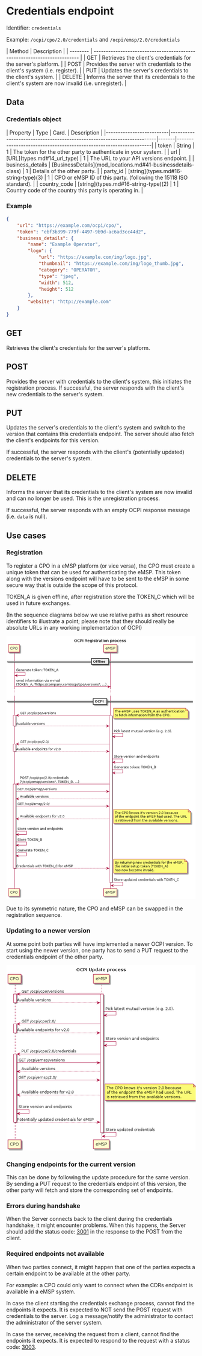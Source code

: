 
# Credentials endpoint

Identifier: `credentials`

Example: `/ocpi/cpo/2.0/credentials` and `/ocpi/emsp/2.0/credentials`


<div><!-- ---------------------------------------------------------------------------- --></div>
| Method   | Description                                                              |
| -------- | ------------------------------------------------------------------------ |
| GET      | Retrieves the client's credentials for the server's platform.            |
| POST     | Provides the server with credentials to the client's system (i.e. register). |
| PUT      | Updates the server's credentials to the client's system.                 |
| DELETE   | Informs the server that its credentials to the client's system are now invalid (i.e. unregister).  |
<div><!-- ---------------------------------------------------------------------------- --></div>

## Data

### Credentials object

<div><!-- ---------------------------------------------------------------------------- --></div>
| Property                 | Type                                                                   | Card. | Description                                                       |
|--------------------------|------------------------------------------------------------------------|-------|-------------------------------------------------------------------|
| token                    | String                                                                 | 1     | The token for the other party to authenticate in your system.     |
| url                      | [URL](types.md#14_url_type)                                            | 1     | The URL to your API versions endpoint.                            |
| business_details         | [BusinessDetails](mod_locations.md#41-businessdetails-class)           | 1     | Details of the other party.                                       |
| party_id                 | [string](types.md#16-string-type)(3)                                   | 1     | CPO or eMSP ID of this party. (following the 15118 ISO standard). |
| country_code             | [string](types.md#16-string-type)(2)                                   | 1     | Country code of the country this party is operating in.           |
<div><!-- ---------------------------------------------------------------------------- --></div>


### Example

```json
{
    "url": "https://example.com/ocpi/cpo/",
    "token": "ebf3b399-779f-4497-9b9d-ac6ad3cc44d2",
    "business_details": {
        "name": "Example Operator",
        "logo": {
            "url": "https://example.com/img/logo.jpg",
            "thumbnail": "https://example.com/img/logo_thumb.jpg",
            "category": "OPERATOR",
            "type": "jpeg",
            "width": 512,
            "height": 512
        },
        "website": "http://example.com"
    }
}
```

## GET

Retrieves the client's credentials for the server's platform.

## POST

Provides the server with credentials to the client's system, this initiates the registration process. If successful, the server responds with the client's new credentials to the server's system.

## PUT

Updates the server's credentials to the client's system and switch to the version that contains this credentials endpoint. The server should also fetch the client's endpoints for this version.

If successful, the server responds with the client's (potentially updated) credentials to the server's system.

## DELETE

Informs the server that its credentials to the client's system are now invalid and can no longer be used. This is the unregistration process.

If successful, the server responds with an empty OCPI response message (i.e. `data` is null).

## Use cases

### Registration

To register a CPO in a eMSP platform (or vice versa), the CPO must create a unique token that can be used for authenticating the eMSP. This token along with the versions endpoint will have to be sent to the eMSP in some secure way that is outside the scope of this protocol.

TOKEN_A is given offline, after registration store the TOKEN_C which will be used in future exchanges. 

(In the sequence diagrams below we use relative paths as short resource identifiers to illustrate a point; please note that they should really be absolute URLs in any working implementation of OCPI)

![the OCPI registration process](data/registration-sequence.png)

Due to its symmetric nature, the CPO and eMSP can be swapped in the registration sequence.


### Updating to a newer version

At some point both parties will have implemented a newer OCPI version. To start using the newer version, one party has to send a PUT request to the credentials endpoint of the other party.

![the OCPI update process](data/update-sequence.png)


### Changing endpoints for the current version

This can be done by following the update procedure for the same version. By sending a PUT request to the credentials endpoint of this version, the other party will fetch and store the corresponding set of endpoints.


### Errors during handshake

When the Server connects back to the client during the credentials handshake, it might encounter problems. When this happens, the Server should add the status code: [3001](status_codes.md#3xxx-server-errors) in the response to the POST from the client. 


### Required endpoints not available

When two parties connect, it might happen that one of the parties expects a certain endpoint to be available at the other party. 

For example: a CPO could only want to connect when the CDRs endpoint is available in a eMSP system. 

In case the client starting the credentials exchange process, cannot find the endpoints it expects. It is expected to NOT send the POST request with credentials to the server. Log a message/notify the administrator to contact the administrator of the server system.

In case the server, receiving the request from a client, cannot find the endpoints it expects. It is expected to respond to the request with a status code: [3003](status_codes.md#3xxx-server-errors).
